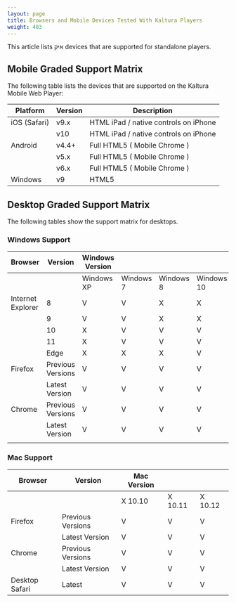 ```yaml
---
layout: page
title: Browsers and Mobile Devices Tested With Kaltura Players
weight: 403
---
```




This article lists איק devices that are supported for standalone players.

## Mobile Graded Support Matrix  

The following table lists the devices that are supported on the Kaltura Mobile Web Player:  

| Platform     | Version                      | Description                           |
|--------------|------------------------------|---------------------------------------|
| iOS (Safari) | v9.x                         | HTML iPad / native controls on iPhone |
|              | v10                          | HTML iPad / native controls on iPhone |
| Android      | v4.4+                        | Full HTML5 ( Mobile Chrome )          |
|          | v5.x |   Full HTML5 ( Mobile Chrome )                                    |
|         | v6.x  |   Full HTML5 ( Mobile Chrome )                                    |
| Windows      | v9                           | HTML5                                 |

## Desktop Graded Support Matrix  

The following tables show the support matrix for desktops.


### Windows Support  

|    Browser              |    Version              |    Windows Version      |                         |                         |                         |   |   |   |
|-------------------------|-------------------------|-------------------------|-------------------------|-------------------------|-------------------------|---|---|---|
|                         |                         |    Windows XP           |    Windows 7            |    Windows 8            |    Windows 10           |   |   |   |
|    Internet Explorer    |    8                    |    V                    |    V                    |    X                    |    X                    |   |   |   |
|                         |    9                    |    V                    |    V                    |    X                    |    X                    |   |   |   |
|                         |    10                   |    X                    |    V                    |    V                    |    V                    |   |   |   |
|                         |    11                   |    X                    |    V                    |    V                    |    V                    |   |   |   |
|                         |    Edge                 |    X                    |    X                    |    X                    |    V                    |   |   |   |
|    Firefox              |    Previous Versions    |    V                    |    V                    |    V                    |    V                    |   |   |   |
|                         |    Latest Version       |    V                    |    V                    |    V                    |    V                    |   |   |   |
|    Chrome               |    Previous Versions    |    V    |    V    |    V    |    V    |   |   |   |
|                         |    Latest Version       |    V       |    V       |    V       |    V       |   |   |   |
|                         |                         |                         |                         |                         |                         |   |   |   |


### Mac Support  

|    Browser           |    Version              |    Mac Version    |               |               |
|----------------------|-------------------------|-------------------|---------------|---------------|
|                      |                         |    X 10.10        |    X 10.11    |    X 10.12    |
|    Firefox           |    Previous Versions    |    V              |    V          |    V          |
|                      |    Latest Version       |    V              |    V          |    V          |
|    Chrome            |    Previous Versions    |    V              |    V          |    V          |
|                      |    Latest Version       |    V              |    V          |    V          |
|    Desktop Safari    |    Latest               |    V              |    V          |    V          |
